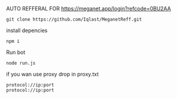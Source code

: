 AUTO REFFERAL FOR https://meganet.app/login?refcode=0BU2AA

    git clone https://github.com/Iqlast/MeganetReff.git

install depencies

    npm i
Run bot 

    node run.js

if you wan use proxy drop in proxy.txt 

    protocol://ip:port
    protocol://ip:port




